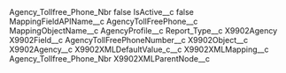 <?xml version="1.0" encoding="UTF-8"?>
<CustomMetadata xmlns="http://soap.sforce.com/2006/04/metadata" xmlns:xsi="http://www.w3.org/2001/XMLSchema-instance" xmlns:xsd="http://www.w3.org/2001/XMLSchema">
    <label>Agency_Tollfree_Phone_Nbr</label>
    <protected>false</protected>
    <values>
        <field>IsActive__c</field>
        <value xsi:type="xsd:boolean">false</value>
    </values>
    <values>
        <field>MappingFieldAPIName__c</field>
        <value xsi:type="xsd:string">AgencyTollFreePhone__c</value>
    </values>
    <values>
        <field>MappingObjectName__c</field>
        <value xsi:type="xsd:string">AgencyProfile__c</value>
    </values>
    <values>
        <field>Report_Type__c</field>
        <value xsi:type="xsd:string">X9902Agency</value>
    </values>
    <values>
        <field>X9902Field__c</field>
        <value xsi:type="xsd:string">AgencyTollFreePhoneNumber__c</value>
    </values>
    <values>
        <field>X9902Object__c</field>
        <value xsi:type="xsd:string">X9902Agency__c</value>
    </values>
    <values>
        <field>X9902XMLDefaultValue_c__c</field>
        <value xsi:nil="true"/>
    </values>
    <values>
        <field>X9902XMLMapping__c</field>
        <value xsi:type="xsd:string">Agency_Tollfree_Phone_Nbr</value>
    </values>
    <values>
        <field>X9902XMLParentNode__c</field>
        <value xsi:nil="true"/>
    </values>
</CustomMetadata>
